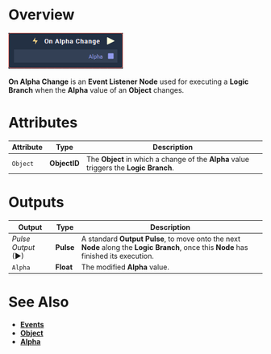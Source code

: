 # Overview

![The On Alpha Change Node.](../../../.gitbook/assets/node-on-alpha-change.png)

**On Alpha Change** is an **Event Listener** **Node** used for executing a **Logic Branch** when the **Alpha** value of an **Object** changes.

# Attributes

|Attribute|Type|Description|
|---|---|---|
| `Object` | **ObjectID** | The **Object** in which a change of the **Alpha** value triggers the **Logic Branch**.  |



# Outputs

|Output|Type|Description|
|---|---|---|
|*Pulse Output* (►)|**Pulse**|A standard **Output Pulse**, to move onto the next **Node** along the **Logic Branch**, once this **Node** has finished its execution.|
| `Alpha` | **Float** | The modified **Alpha** value.  |

# See Also

* [**Events**](../README.md)
* [**Object**](README.md)
* [**Alpha**](../../../getting-started/attributes/common-attributes/sprite.md#alpha)

